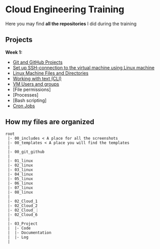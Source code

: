 # Cloud Engineering Training

Here you may find **all the repositories** I did during the training

## Projects

**Week 1:**

- [Git and GitHub Projects](https://github.com/techgrounds/techgrounds-agcdtmr/tree/main/00_git_github)
- [Set up SSH-connection to the virtual machine using Linux machine](https://github.com/techgrounds/techgrounds-agcdtmr/tree/main/01_linux)
- [Linux Machine Files and Directories](https://github.com/techgrounds/techgrounds-agcdtmr/tree/main/02_linux)
- [Working with text (CLI)](https://github.com/techgrounds/techgrounds-agcdtmr/tree/main/03_linux)
- [VM Users and groups](https://github.com/techgrounds/techgrounds-agcdtmr/tree/main/04_linux)
- [File permissions]
- [Processes]
- [Bash scripting]
- [Cron Jobs](https://github.com/techgrounds/techgrounds-agcdtmr/tree/main/08_linux)

## How my files are organized

```
root
 |- 00_includes < A place for all the screenshots
 |- 00_templates < A place you will find the templates
 |
 |- 00_git_github
 |
 |- 01_linux
 |- 02_linux
 |- 03_linux
 |- 04_linux
 |- 05_linux
 |- 06_linux
 |- 07_linux
 |- 08_linux
 |
 |- 02_Cloud_1
 |- 02_Cloud_2
 |- 02_Cloud_⋮
 |- 02_Cloud_6
 |
 |- 03_Project
 |  |- Code
 |  |- Documentation
 |  |- Log
 |
```

  <!-- |- descriptions < To prevent duplicate (inconsistent) descriptions you can use this folder and then link to it from your exercises. -->
